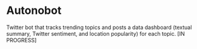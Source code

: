 # Autonobot
Twitter bot that tracks trending topics and posts a data dashboard (textual summary, Twitter sentiment, and location popularity) for each topic. [IN PROGRESS]
